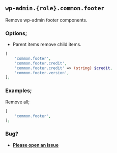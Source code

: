 ## `wp-admin.{role}.common.footer`

Remove wp-admin footer components.

### Options;

* Parent items remove child items. 

```php
[
    'common.footer',
    'common.footer.credit',
    'common.footer.credit' => (string) $credit,
    'common.footer.version',
];
```

### Examples;

Remove all;

```php
[
    'common.footer',
];
```

### Bug?

* **[Please open an issue](https://github.com/soberwp/intervention/issues/new?title=[wp-admin.common.footer]&labels=bug&assignees=darrenjacoby)**
